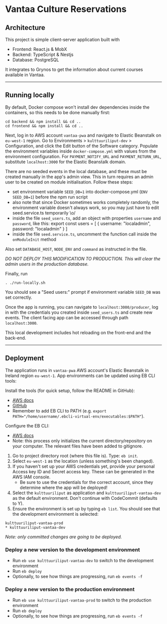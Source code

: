 # Vantaa Culture Reservations

## Architecture

This project is simple client-server application built with

- Frontend: React.js & MobX
- Backend: TypeScript & Nestjs
- Database: PostgreSQL

It integrates to Grynos to get the information about current courses available in Vantaa.

---

## Running locally

By default, Docker compose won't install dev dependencies inside the containers, so this needs to be done
manually first:

```
cd backend && npm install && cd ..
cd frontend && npm install && cd ..
```

Next, log in to AWS account `vantaa-pwa` and navigate to Elastic Beanstalk on `eu-west-1` region.
Go to Environments > `kulttuuriliput-dev` > Configuration, and click the Edit button of the Software
category. Populate the environment variables inside `docker-compose.yml` with values from the environment
configuration. For `PAYMENT_NOTIFY_URL` and `PAYMENT_RETURN_URL`, substitute `localhost:3000` for the
Elastic Beanstalk domain.

There are no seeded events in the local database, and these must be created manually in the app's admin view. This in turn requires an admin
user to be created on module initialisation. Follow these steps:

- set environment variable `SEED_DB=1` into docker-compose.yml (`ENV SEED_DB=1`) before the npm run script
- also note that since Docker sometimes works completely randomly, the environment variable doesn't always work, so you may just have to edit seed.service.ts temporarily \o/
- inside the file `seed_users.ts`, add an object with properties `username` and `password`, like this:
  export const users = [
    {
      username: "localadmin",
      password: "localadmin"
    }
  ]
- inside the file `seed.service.ts`, uncomment the function call inside the `onModuleInit` method

Also set `DATABASE_HOST`, `NODE_ENV` and `command` as instructed in the file.

_DO NOT DEPLOY THIS MODIFICATION TO PRODUCTION. This will clear the admin users in the production database._

Finally, run

```
. ./run-locally.sh
```

You should see a "Seed users:" prompt if environment variable `SEED_DB` was set correctly.

Once the app is running, you can navigate to `localhost:3000/producer`, log in with the credentials you created inside `seed_users.ts` and create new events. The client facing app can be accessed through path `localhost:3000`.

This local development includes hot reloading on the front-end and the back-end.

---

## Deployment

The application runs in `vantaa-pwa` AWS account's Elastic Beanstalk in Ireland region `eu-west-1`. App
environments can be updated using EB CLI tools:

Install the tools (for quick setup, follow the README in GitHub):

- [AWS docs](https://docs.aws.amazon.com/elasticbeanstalk/latest/dg/eb-cli3-install.html)
- [GitHub](https://github.com/aws/aws-elastic-beanstalk-cli-setup)
- Remember to add EB CLI to PATH (e.g. `export PATH="/home/username/.ebcli-virtual-env/executables:$PATH"`).

Configure the EB CLI:

- [AWS docs](https://docs.aws.amazon.com/elasticbeanstalk/latest/dg/eb-cli3-configuration.html)
- Note: this process only initializes the current directory/repository on your computer. The relevant files have been added to gitignore.

1. Go to project directory root (where this file is). Type: `eb init`.
2. Select `eu-west-1` as the location (unless something's been changed).
3. If you haven't set up your AWS credentials yet, provide your personal Access key ID and Secret access key. These can be generated in the AWS IAM console.
   - Be sure to use the credentials for the correct account, since they determine where the app will be deployed!
4. Select the `kulttuuriliput` as application and `kulttuuriliput-vantaa-dev` as the default environment. Don't continue with CodeCommit (defaults to Y).
5. Ensure the environment is set up by typing `eb list`. You should see that the development environment is selected:

```
kulttuuriliput-vantaa-prod
* kulttuuriliput-vantaa-dev
```

_Note: only committed changes are going to be deployed._

### Deploy a new version to the development environment

- Run `eb use kulttuuriliput-vantaa-dev` to switch to the development environment
- Run `eb deploy`
- Optionally, to see how things are progressing, run `eb events -f`

### Deploy a new version to the production environment

- Run `eb use kulttuuriliput-vantaa-prod` to switch to the production environment
- Run `eb deploy`
- Optionally, to see how things are progressing, run `eb events -f`
